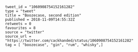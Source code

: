 ```
tweet_id = "1060908754152161282"
type = "tweet"
title = "Boozecase, second edition"
published = 2018-11-09T14:55:32Z
retweets = 0
favourites = 8
source = "twitter"
source_url = "https://twitter.com/cackhanded/status/1060908754152161282"
tag = [ "boozecase", "gin", "rum", "whisky",]
```



<p class='image'><img src='http://mnf.m17s.net/2018/11/09/Drka4M-WkAAjPfk.jpg' alt=''></p>

